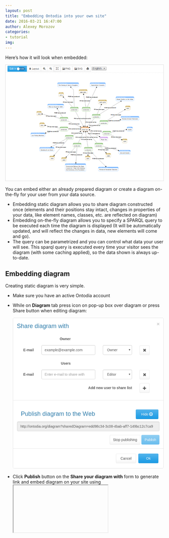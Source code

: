 ```yaml
---
layout: post
title: "Embedding Ontodia into your own site"
date: 2016-03-21 16:47:00
author: Alexey Morozov
categories:
- tutorial
img:
---
```


Here’s how it will look when embedded:

<img class="featurette-image img-responsive embed-tutorial-image" src="/assets/img/blog/emdeddingExample.png">

<!-- more -->

You can embed either an already prepared diagram or create a diagram on-the-fly for your user from your data source.

* Embedding static diagram allows you to share diagram constructed once (elements and their positions stay intact,
changes in properties of your data, like element names, classes, etc. are reflected on diagram)
* Embedding on-the-fly diagram allows you to specify a SPARQL query to be executed each time the diagram is
displayed (It will be automatically updated, and will reflect the changes in data, new elements will come and go).
* The query can be parametrized and you can control what data your user will see. This sparql query is executed
every time your visitor sees the diagram (with some caching applied), so the data shown is always up-to-date.

## Embedding diagram

Creating static diagram is very simple.

* Make sure you have an aсtive Ontodia account
* While on **Diagram** tab press <span class="glyphicon glyphicon-user" aria-hidden="true"></span> icon on pop-up box over diagram or
press Share button when editing diagram:

  <img class="img-responsive embed-tutorial-image" src="/assets/img/blog/publish.png">

* Click **Publish** button on the **Share your diagram with** form to generate link and embed diagram on your site
using <code><iframe></code> tag, for example:

  ```
  <iframe src="http://www.ontodia.org/embedded?sharedDiagram=edd98c34-3c08-4bab-aff7-149bc12c7ca9"></iframe>
  ```

## Embedding on-the-fly diagram

To create on-the-fly diagram you should create and share data source.

* Make sure you have an active Ontodia account
* When creating data source, fill in SPARQL query for **Scope of elements** and for **Connection types** under **Additional parameters**.
  * Scope of elements is a SPARQL fragment that restricts what elements are to be placed on canvas. You can use restrictions
    on <code>?class</code> or <code>?inst</code>. By default it is meant that <code>?inst</code> a <code>?class</code> and you
    don’t need to specify that.

    <code>?inst</code> are elements to be displayed on canvas. Prefixes are defined only for <code>rdf:</code>,
    <code>rdfs:</code> and <code>owl:</code>. So, to display your ontology classes on canvas you should specify <code>?inst</code> a owl:Class.

    To get Plato as a philosopher from DBPedia to be displayed on canvas:

    ```
    bind(<http://dbpedia.org/resource/Plato> as ?inst)
    ```

    You can go for complex queries like unions that are supported by SPARQL 1.1:

    ```
    {bind(<http://dbpedia.org/resource/Plato> as ?inst)}
    UNION
    {<http://dbpedia.org/resource/Plato> <http://dbpedia.org/ontology/influencedBy>+ ?inst}
    ```

  * **Connection types** are newline-separated list of properties that are fetched from the endpoint, for example:

    ```
    rdfs:subClassOf
    rdf:type
    http://dbpedia.org/ontology/influencedBy
    ```

    Bear in mind that connections are fetched only between instances restricted above.

* *[Optional]*  You can introduce parameters to sparql query in the following syntax:

  ```
  {bind (<${personURI}> as ?inst)}
  UNION
  {<${personURI}> <http://erlangen-crm.org/current/P131_is_identified_by> ?inst}
  ```

  Here 'personURI' is query parameter, it can be used multiple times in query. You could use more than one parameter if you wish.

* Press **Share** button on the toolbar and then **Publish** button on **Share your diagram with** dialogue box then select **Publish** to get published data source link.
  If you've introduced no parameters, this link should work straight away and you can use it in your <code><iframe></code>
* *[Optional]* If you've introduced parameters, you should provide them to Ontodia when you embed the diagram like this:

  ```
  <iframe src="http://www.ontodia.org/embedded?sharedDataSource=[PublicSharingKey]&[paramName]=[paramValue]"></iframe>
  ```

  For example:

  ```
  <iframe src="http://www.ontodia.org/embedded?sharedDataSource=6e5eff26-6bd5-4ad4-af71-e4b834da5b7c&personURI=http://culturecloud.ru/resource/person/606"></iframe>
  ```

That's it! Go on and embed your diagrams in your projects and sites!
